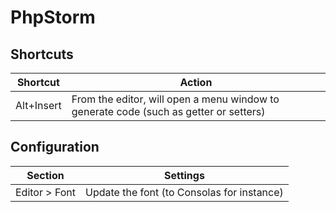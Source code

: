 # PhpStorm

## Shortcuts

| Shortcut | Action |
| - | - |
| Alt+Insert | From the editor, will open a menu window to generate code (such as getter or setters) |

## Configuration

| Section | Settings |
| - | - |
| Editor > Font | Update the font (to Consolas for instance) |
